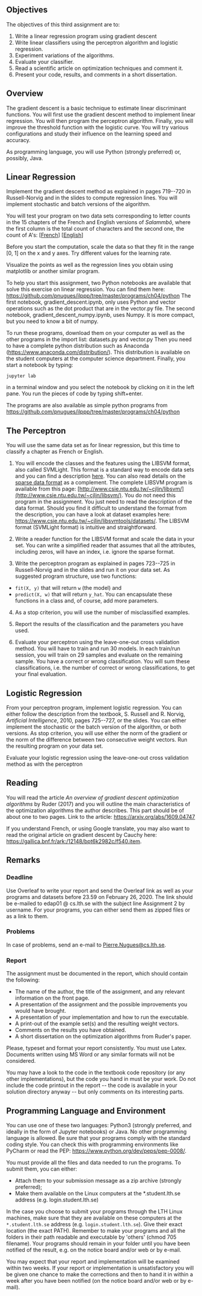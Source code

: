 ## Objectives

The objectives of this third assignment are to:

1.  Write a linear regression program using gradient descent
2.  Write linear classifiers using the perceptron algorithm and logistic regression.
3.  Experiment variations of the algorithms.
4.  Evaluate your classifier.
5.  Read a scientific article on optimization techniques and comment it.
5.  Present your code, results, and comments in a short dissertation.

## Overview

The gradient descent is a basic technique to estimate linear discriminant functions. You will first use the gradient descent method to implement linear regression. You will then program the perceptron algorithm. Finally, you will improve the threshold function with the logistic curve. You will try various configurations and study their influence on the learning speed and accuracy.

As programming language, you will use Python (strongly preferred) or, possibly, Java.

## Linear Regression

Implement the gradient descent method as explained in pages 719--720 in Russell-Norvig and in the slides to compute regression lines. You will implement stochastic and batch versions of the algorithm.

You will test your program on two data sets corresponding to letter counts in the 15 chapters of the French and English versions of _Salammbô_, where the first column is the total count of characters and the second one, the count of A's: [[French](https://github.com/pnugues/ilppp/blob/master/programs/ch04/salammbo/salammbo_a_fr.tsv)] [[English](https://github.com/pnugues/ilppp/blob/master/programs/ch04/salammbo/salammbo_a_en.tsv)]

Before you start the computation, scale the data so that they fit in the range [0, 1] on the x and y axes. Try different values for the learning rate.

Visualize the points as well as the regression lines you obtain using matplotlib or another similar program.

To help you start this assignment, two Python notebooks are available that solve this exercise on linear regression. You can find them here: https://github.com/pnugues/ilppp/tree/master/programs/ch04/python
The first notebook, gradient_descent.ipynb, only uses Python and vector operations such as the dot product that are in the vector.py file.
The second notebook, gradient_descent_numpy.ipynb, uses Numpy. It is more compact, but you need to know a bit of numpy.

To run these programs, download them on your computer as well as the other programs in the import list: datasets.py and vector.py
Then you need to have a complete python distribution such as Anaconda (https://www.anaconda.com/distribution/). This distribution is available on the student computers at the computer science department.
Finally, you start a notebook by typing:

`jupyter lab`

in a terminal window and you select the notebook by clicking on it in the left pane.
You run the pieces of code by typing shift+enter.

The programs are also available as simple python programs from
https://github.com/pnugues/ilppp/tree/master/programs/ch04/python

## The Perceptron

You will use the same data set as for linear regression, but this time to classify a chapter as French or English. 
1. You will encode the classes and the features using the LIBSVM format, also called SVMLight. This format is a standard way to encode data sets and you can find a description [here](https://github.com/cjlin1/libsvm/blob/master/README). You can also read details on the [sparse data format](http://www.csie.ntu.edu.tw/~cjlin/libsvm/faq.html#/Q3:_Data_preparation) as a complement. The complete LIBSVM program is available from this page: [http://www.csie.ntu.edu.tw/~cjlin/libsvm/](http://www.csie.ntu.edu.tw/~cjlin/libsvm/). You do not need this program in the assignment. You just need to read the description of the data format.
Should you find it difficult to understand the format from the description, you can have a look at dataset examples here: https://www.csie.ntu.edu.tw/~cjlin/libsvmtools/datasets/. The LIBSVM format (SVMLight format) is intuitive and straightforward. 

2. Write a reader function for the LIBSVM format and scale the data in your set. You can write a simplified reader that assumes that all the attributes, including zeros, will have an index, i.e. ignore the sparse format.

3. Write the perceptron program as explained in pages 723--725 in Russell-Norvig and in the slides and run it on your data set. As suggested program structure, use two functions: 
 * `fit(X, y)` that will return `w` (the model) and 
 * `predict(X, w)` that will return `y_hat`. You can encapsulate these functions in a class and, of course, add more parameters.

4. As a stop criterion, you will use the number of misclassified examples.

5. Report the results of the classification and the parameters you have used.

6. Evaluate your perceptron using the leave-one-out cross validation method. You will have to train and run 30 models. In each train/run session, you will train on 29 samples and evaluate on the remaining sample. You have a correct or wrong classification. You will sum these classifications, i.e. the number of correct or wrong classifications, to get your final evaluation.

## Logistic Regression

From your perceptron program, implement logistic regression. You can either follow the description from the textbook, S. Russell and R. Norvig, _Artificial Intelligence_, 2010, pages 725--727, or the slides. You can either implement the stochastic or the batch version of the algorithm, or both versions. As stop criterion, you will use either the norm of the gradient or the norm of the difference between two consecutive weight vectors. Run the resulting program on your data set.

Evaluate your logistic regression using the leave-one-out cross validation method as with the perceptron

## Reading
You will read the article *An overview of gradient descent optimization algorithms* by Ruder (2017) and you will outline the main characteristics of the optimization algorithms the author describes. This part should be of about one to two pages. Link to the article: https://arxiv.org/abs/1609.04747

If you understand French, or using Google translate, you may also want to read the original article on gradient descent by Cauchy here:  https://gallica.bnf.fr/ark:/12148/bpt6k2982c/f540.item.
## Remarks

### Deadline

Use Overleaf to write your report and send the Overleaf link as well as your programs and datasets before 23.59 on February 26, 2020\. The link should be e-mailed to edap01 @ cs.lth.se with the subject line Assignment 2 by username. For your programs, you can either send them as zipped files or as a link to them.

### Problems

In case of problems, send an e-mail to Pierre.Nugues@cs.lth.se.

### Report

The assignment must be documented in the report, which should contain the following:

*   The name of the author, the title of the assignment, and any relevant information on the front page.
*   A presentation of the assignment and the possible improvements you would have brought.
*   A presentation of your implementation and how to run the executable.
*   A print-out of the example set(s) and the resulting weight vectors.
*   Comments on the results you have obtained.
*   A short dissertation on the optimization algorithms from Ruder's paper.

Please, typeset and format your report consistently. You must use Latex. Documents written using MS Word or any similar formats will not be considered.

You may have a look to the code in the textbook code repository (or any other implementations), but the code you hand in must be your work. Do not include the code printout in the report -- the code is available in your solution directory anyway -- but only comments on its interesting parts.

## Programming Language and Environment

You can use one of these two languages: Python3 (strongly preferred, and ideally in the form of Jupyter notebooks) or Java. No other programming language is allowed. Be sure that your programs comply with the standard coding style. You can check this with programming environments like PyCharm or read the PEP: https://www.python.org/dev/peps/pep-0008/.

You must provide all the files and data needed to run the programs. To submit them, you can either:
* Attach them to your submission message as a zip archive (strongly preferred);
* Make them available on the Linux computers at the *.student.lth.se address (e.g. login.student.lth.se)

In the case you choose to submit your programs through the LTH Linux machines, make sure that they are available on these computers at the `*.student.lth.se` address (e.g. `login.student.lth.se`). Give their exact location (the exact PATH). Remember to make your programs and all the folders in their path readable and executable by 'others' (chmod 705 filename). Your programs should remain in your folder until you have been notified of the result, e.g. on the notice board and/or web or by e-mail. 

You may expect that your report and implementation will be examined within two weeks. If your report or implementation is unsatisfactory you will be given one chance to make the corrections and then to hand it in within a week after you have been notified (on the notice board and/or web or by e-mail).

